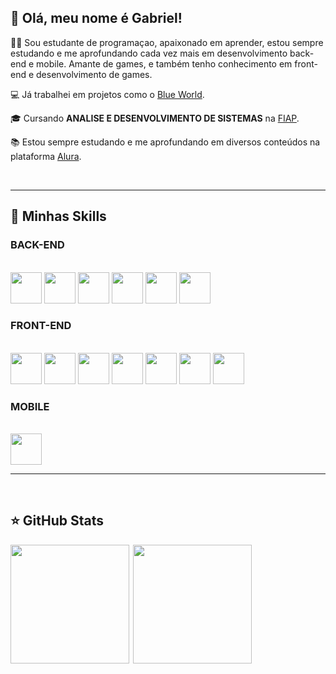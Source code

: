 ## 👋 Olá, meu nome é Gabriel!

👨‍💻 Sou estudante de programaçao, apaixonado em aprender, estou sempre estudando e me aprofundando cada vez mais em desenvolvimento back-end e mobile. Amante de games, e também tenho conhecimento em front-end e desenvolvimento de games.

💻 Já trabalhei em projetos como o <a href="https://blueworld-gs.vercel.app/">Blue World</a>.

🎓 Cursando **ANALISE E DESENVOLVIMENTO DE SISTEMAS** na <a href="https://www.fiap.com.br/">FIAP</a>.

📚 Estou sempre estudando e me aprofundando em diversos conteúdos na plataforma <a href="https://www.alura.com.br/">Alura</a>.

<br>

---

## 🚀 Minhas Skills

### BACK-END

  <div style="display: inline_block"><br>
    <img height="50px" src="https://cdn.jsdelivr.net/gh/devicons/devicon@latest/icons/java/java-original.svg" />
    <img height="50px" src="https://cdn.jsdelivr.net/gh/devicons/devicon@latest/icons/python/python-original.svg" />
    <img height="50px" src="https://cdn.jsdelivr.net/gh/devicons/devicon@latest/icons/csharp/csharp-original.svg" />
    <img height="50px" src="https://cdn.jsdelivr.net/gh/devicons/devicon@latest/icons/spring/spring-original.svg" />
    <img height="50px" src="https://cdn.jsdelivr.net/gh/devicons/devicon@latest/icons/oracle/oracle-original.svg" />
    <img height="50px" src="https://cdn.jsdelivr.net/gh/devicons/devicon@latest/icons/mysql/mysql-original.svg" />
  </div>
  
  ### FRONT-END

  <div style="display: inline_block"><br>
    <img height="50px" src="https://cdn.jsdelivr.net/gh/devicons/devicon@latest/icons/css3/css3-original.svg" />
    <img height="50px" src="https://cdn.jsdelivr.net/gh/devicons/devicon@latest/icons/html5/html5-original.svg" />        
    <img height="50px" src="https://cdn.jsdelivr.net/gh/devicons/devicon@latest/icons/javascript/javascript-original.svg" />          
    <img height="50px" src="https://cdn.jsdelivr.net/gh/devicons/devicon@latest/icons/typescript/typescript-plain.svg" />
    <img height="50px" src="https://cdn.jsdelivr.net/gh/devicons/devicon@latest/icons/react/react-original.svg" />
    <img height="50px" src="https://cdn.jsdelivr.net/gh/devicons/devicon@latest/icons/nextjs/nextjs-original.svg">
    <img height="50px" src="https://cdn.jsdelivr.net/gh/devicons/devicon@latest/icons/vercel/vercel-original.svg">
  </div>
  
  ### MOBILE

  <div style="display: inline_block"><br>
    <img height="50px" src="https://cdn.jsdelivr.net/gh/devicons/devicon@latest/icons/kotlin/kotlin-original.svg" />
  </div>

---

<br>

## ⭐ GitHub Stats

<div style="display: flex">
  <img align="left" height="190em" src="https://github-readme-stats.vercel.app/api/top-langs/?username=brielpg&theme=tokyonight&show_icons=true&locale=pt-br&hide_border=true&layout=compact">
  <img align="right" height="190em" src="https://github-readme-stats.vercel.app/api?username=brielpg&custom_title=GitStats+brielpg&theme=tokyonight&locale=pt-br&show_icons=true&hide_border=true">
</div>
